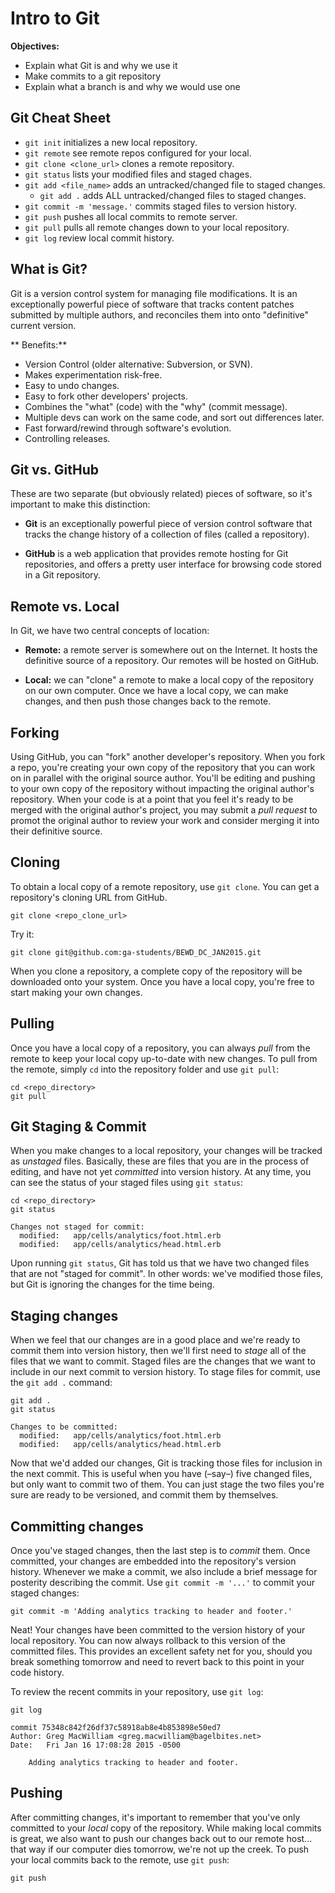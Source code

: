 # Intro to Git

**Objectives:**

- Explain what Git is and why we use it
- Make commits to a git repository
- Explain what a branch is and why we would use one

## Git Cheat Sheet

- `git init` initializes a new local repository.
- `git remote` see remote repos configured for your local.
- `git clone <clone_url>` clones a remote repository.
- `git status` lists your modified files and staged chages.
- `git add <file_name>` adds an untracked/changed file to staged changes.
  - `git add .` adds ALL untracked/changed files to staged changes.
- `git commit -m 'message.'` commits staged files to version history.
- `git push` pushes all local commits to remote server.
- `git pull` pulls all remote changes down to your local repository.
- `git log` review local commit history.

## What is Git?

Git is a version control system for managing file modifications. It is an exceptionally powerful piece of software that tracks content patches submitted by multiple authors, and reconciles them into onto "definitive" current version.

** Benefits:**

* Version Control (older alternative: Subversion, or SVN).
* Makes experimentation risk-free.
* Easy to undo changes.
* Easy to fork other developers' projects.
* Combines the "what" (code) with the "why" (commit message).
* Multiple devs can work on the same code, and sort out differences later.
* Fast forward/rewind through software's evolution.
* Controlling releases.

## Git vs. GitHub

These are two separate (but obviously related) pieces of software, so it's important to make this distinction:

- **Git** is an exceptionally powerful piece of version control software that tracks the change history of a collection of files (called a repository).

- **GitHub** is a web application that provides remote hosting for Git repositories, and offers a pretty user interface for browsing code stored in a Git repository.


## Remote vs. Local

In Git, we have two central concepts of location:

- **Remote:** a remote server is somewhere out on the Internet. It hosts the definitive source of a repository. Our remotes will be hosted on GitHub.

- **Local:** we can "clone" a remote to make a local copy of the repository on our own computer. Once we have a local copy, we can make changes, and then push those changes back to the remote.

## Forking

Using GitHub, you can "fork" another developer's repository. When you fork a repo, you're creating your own copy of the repository that you can work on in parallel with the original source author. You'll be editing and pushing to your own copy of the repository without impacting the original author's repository. When your code is at a point that you feel it's ready to be merged with the original author's project, you may submit a *pull request* to promot the original author to review your work and consider merging it into their definitive source.

## Cloning

To obtain a local copy of a remote repository, use `git clone`. You can get a repository's cloning URL from GitHub.

```
git clone <repo_clone_url>
```

Try it:

```
git clone git@github.com:ga-students/BEWD_DC_JAN2015.git
```

When you clone a repository, a complete copy of the repository will be downloaded onto your system. Once you have a local copy, you're free to start making your own changes.

## Pulling

Once you have a local copy of a repository, you can always *pull* from the remote to keep your local copy up-to-date with new changes. To pull from the remote, simply `cd` into the repository folder and use `git pull`:

```
cd <repo_directory>
git pull
```

## Git Staging & Commit

When you make changes to a local repository, your changes will be tracked as *unstaged* files. Basically, these are files that you are in the process of editing, and have not yet *committed* into version history. At any time, you can see the status of your staged files using `git status`:

```
cd <repo_directory>
git status

Changes not staged for commit:
  modified:   app/cells/analytics/foot.html.erb
  modified:   app/cells/analytics/head.html.erb
```

Upon running `git status`, Git has told us that we have two changed files that are not "staged for commit". In other words: we've modified those files, but Git is ignoring the changes for the time being.

## Staging changes

When we feel that our changes are in a good place and we're ready to commit them into version history, then we'll first need to *stage* all of the files that we want to commit. Staged files are the changes that we want to include in our next commit to version history. To stage files for commit, use the `git add .` command:

```
git add .
git status

Changes to be committed:
  modified:   app/cells/analytics/foot.html.erb
  modified:   app/cells/analytics/head.html.erb
```

Now that we'd added our changes, Git is tracking those files for inclusion in the next commit. This is useful when you have (–say–) five changed files, but only want to commit two of them. You can just stage the two files you're sure are ready to be versioned, and commit them by themselves.

## Committing changes

Once you've staged changes, then the last step is to *commit* them. Once committed, your changes are embedded into the repository's version history. Whenever we make a commit, we also include a brief message for posterity describing the commit. Use `git commit -m '...'` to commit your staged changes:

```
git commit -m 'Adding analytics tracking to header and footer.'
```

Neat! Your changes have been committed to the version history of your local repository. You can now always rollback to this version of the committed files. This provides an excellent safety net for you, should you break something tomorrow and need to revert back to this point in your code history.

To review the recent commits in your repository, use `git log`:

```
git log

commit 75348c842f26df37c58918ab8e4b853898e50ed7
Author: Greg MacWilliam <greg.macwilliam@bagelbites.net>
Date:   Fri Jan 16 17:08:28 2015 -0500

    Adding analytics tracking to header and footer.

```

## Pushing

After committing changes, it's important to remember that you've only committed to your *local* copy of the repository. While making local commits is great, we also want to push our changes back out to our remote host... that way if our computer dies tomorrow, we're not up the creek. To push your local commits back to the remote, use `git push`:

```
git push
```